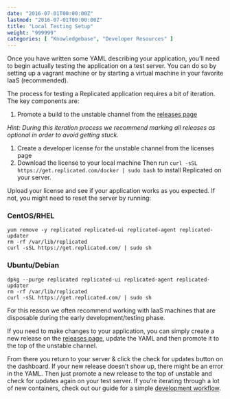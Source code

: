 ```yaml
---
date: "2016-07-01T00:00:00Z"
lastmod: "2016-07-01T00:00:00Z"
title: "Local Testing Setup"
weight: "999999"
categories: [ "Knowledgebase", "Developer Resources" ]
---
```


Once you have written some YAML describing your application, you’ll need to begin actually 
testing the application on a test server. You can do so by setting up a vagrant machine 
or by starting a virtual machine in your favorite IaaS (recommended).

The process for testing a Replicated application requires a bit of iteration. The key 
components are:

1. Promote a build to the unstable channel from the [releases page](https://vendor.replicated.com/#/releases)

*Hint: During this iteration process we recommend marking all releases as optional in 
order to avoid getting stuck.*

1. Create a developer license for the unstable channel from the licenses page
1. Download the license to your local machine
Then run `curl -sSL https://get.replicated.com/docker | sudo bash` to install Replicated 
on your server.

Upload your license and see if your application works as you expected. If not, you might 
need to reset the server by running:

### CentOS/RHEL
```shell
yum remove -y replicated replicated-ui replicated-agent replicated-updater
rm -rf /var/lib/replicated
curl -sSL https://get.replicated.com/ | sudo sh
```

### Ubuntu/Debian
```shell
dpkg --purge replicated replicated-ui replicated-agent replicated-updater
rm -rf /var/lib/replicated
curl -sSL https://get.replicated.com/ | sudo sh
```

For this reason we often recommend working with IaaS machines that are disposable during 
the early development/testing phase.

If you need to make changes to your application, you can simply create a new release on 
the [releases page](https://vendor.replicated.com/#/releases), update the YAML and then 
promote it to the top of the unstable channel.

From there you return to your server & click the check for updates button on the dashboard. 
If your new release doesn’t show up, there might be an error in the YAML. Then just 
promote a new release to the top of unstable and check for updates again on your test 
server. If you’re iterating through a lot of new containers, check out our guide for a 
simple [development workflow](http://blog.replicated.com/2015/12/07/development-workflow/).